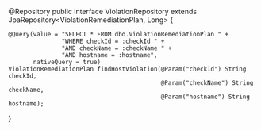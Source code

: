 @Repository
public interface ViolationRepository extends JpaRepository<ViolationRemediationPlan, Long> {

    @Query(value = "SELECT * FROM dbo.ViolationRemediationPlan " +
                   "WHERE checkId = :checkId " +
                   "AND checkName = :checkName " +
                   "AND hostname = :hostname",
           nativeQuery = true)
    ViolationRemediationPlan findHostViolation(@Param("checkId") String checkId,
                                               @Param("checkName") String checkName,
                                               @Param("hostname") String hostname);
}
